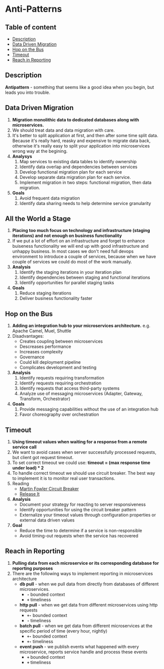 # Anti-Patterns

## Table of content
- [Description](#description)
- [Data Driven Migration](#data-driven-migration)
- [Hop on the Bus](#hop-on-the-bus)
- [Timeout](#timeout)
- [Reach in Reporting](#reach-in-reporting)

## Description

**Antipattern** - something that seems like a good idea when you begin, but leads you into trouble.

## Data Driven Migration
1. **Migration monolithic data to dedicated databases along with microservices.**
1. We should treat data and data migration with care.
1. It's better to split application at first, and then after some time split data. Because it's really hard, reasky and expensive to migrate data back, otherwise it's really easy to split your application into microservices wrong way at the begining.
1. **Analysys**
    1. Map services to existing data tables to identify ownership
    1. Identify data overlap and dependencies between services
    1. Develop functional migration plan for each service
    1. Develop separate data migration plan for each service.
    1. Implement migration in two steps: functional migration, then data migration.
1. **Goals**
    1. Avoid frequent data migration
    1. Identify data sharing needs to help determine service granularity

## All the World a Stage
1. **Placing too much focus on technology and infrastructure (staging iterations) and not enough on business functionality**
1. If we put a lot of effort on an infrastructure and forget to enhance buiseness functionality we will end up with good infrastructure and unhappy business. In most cases we don't need full devops environment to introduce a couple of services, because when we have couple of services we could do most of the work manually.
1. **Analysis**
    1. Identify the staging iterations in your iteration plan
    1. Identify dependencies between staging and functional iterations
    1. Identify opportunities for parallel staging tasks
1. **Goals**
    1. Reduce staging iterations
    1. Deliver business functionality faster

## Hop on the Bus
1. **Adding an integration hub to your microservices architecture.** e.g. Apache Camel, Muel, Shuttle
1. Disadvantages:
    * Creates coupling between microservices
    * Descreases performance
    * Increases complexity
    * Governance
    * Could kill deployment pipeline
    * Complicates development and testing
1. **Analysis**
    1. Identify requests requiring transformation
    1. Identify requests requiring orchestration
    1. Identify requests that access third-party systems
    1. Analyze use of messaging microservices (Adapter, Gateway, Transform, Orchestrator)
1. **Goals**
    1. Provide messaging capabilities without the use of an integration hub
    1. Favor choreography over orchestration

## Timeout
1. **Using timeout values when waiting for a response from a remote service call**
1. We want to avoid cases when server successfully processed requests, but client got request timeout.
1. To set correct timeout we could use: **timeout = (max response time under load) * 2**
1. To handle correct timeout we should use circuit breaker. The best way to implement it is to monitor real user transactions.
1. Reading
    * [Martin Fowler Circuit Breaker](https://martinfowler.com/bliki/CircuitBreaker.html)
    * [Release It](https://www.amazon.com/Release-Production-Ready-Software-Pragmatic-Programmers/dp/0978739213)
1. **Analysis**
    * Document your strategy for reacting to server responsiveness
    * Identify opportunities for using the circuit breaker pattern
    * Externalize your timeout values through configuration properties or external data driven values
1. **Goal**
    * Reduce the time to determine if a service is non-responsible
    * Avoid timing-out requests when the service has recovered

## Reach in Reporting
1. **Pulling data from each microservice or its corresponding database for reporting purposes**
1. There are the following ways to implement reporting in microservices architecture
    * **db pull** - when we pull data from directly from databases of different microservices.
        * **`-`** bounded context
        * **`+`** timeliness
    * **http pull** - when we get data from different microservices using http requests
        * **`+-`** bounded context
        * **`-`** timeliness
    * **batch pull** - when we get data from different microservices at the specific period of time (every hour, nightly)
        * **`+-`** bounded context
        * **`+-`** timeliness
    * **event push** - we publish events what happened with every microservice, reports service handle and process these events
        * **`+`** bounded context
        * **`+`** timeliness


